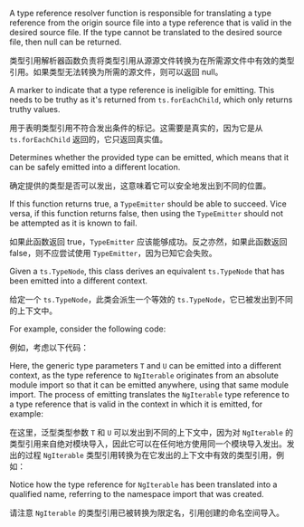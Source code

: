 A type reference resolver function is responsible for translating a type reference from the
origin source file into a type reference that is valid in the desired source file. If the type
cannot be translated to the desired source file, then null can be returned.

类型引用解析器函数负责将类型引用从源源文件转换为在所需源文件中有效的类型引用。如果类型无法转换为所需的源文件，则可以返回
null。

A marker to indicate that a type reference is ineligible for emitting. This needs to be truthy
as it's returned from `ts.forEachChild`, which only returns truthy values.

用于表明类型引用不符合发出条件的标记。这需要是真实的，因为它是从 `ts.forEachChild`
返回的，它只返回真实值。

Determines whether the provided type can be emitted, which means that it can be safely emitted
into a different location.

确定提供的类型是否可以发出，这意味着它可以安全地发出到不同的位置。

If this function returns true, a `TypeEmitter` should be able to succeed. Vice versa, if this
function returns false, then using the `TypeEmitter` should not be attempted as it is known to
fail.

如果此函数返回 true，`TypeEmitter` 应该能够成功。反之亦然，如果此函数返回 false，则不应尝试使用
`TypeEmitter`，因为已知它会失败。

Given a `ts.TypeNode`, this class derives an equivalent `ts.TypeNode` that has been emitted into
a different context.

给定一个 `ts.TypeNode`，此类会派生一个等效的 `ts.TypeNode`，它已被发出到不同的上下文中。

For example, consider the following code:

例如，考虑以下代码：

Here, the generic type parameters `T` and `U` can be emitted into a different context, as the
type reference to `NgIterable` originates from an absolute module import so that it can be
emitted anywhere, using that same module import. The process of emitting translates the
`NgIterable` type reference to a type reference that is valid in the context in which it is
emitted, for example:

在这里，泛型类型参数 `T` 和 `U` 可以发出到不同的上下文中，因为对 `NgIterable`
的类型引用来自绝对模块导入，因此它可以在任何地方使用同一个模块导入发出。发出的过程 `NgIterable`
类型引用转换为在它发出的上下文中有效的类型引用，例如：

Notice how the type reference for `NgIterable` has been translated into a qualified name,
referring to the namespace import that was created.

请注意 `NgIterable` 的类型引用已被转换为限定名，引用创建的命名空间导入。